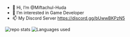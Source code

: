 - 👋 Hi, I’m @Miftachul-Huda
- 👀 I’m interested in Game Developer
- 📫 My Discord Server https://discord.gg/bUwwBKPzN5
  
![repo stats](https://github-readme-stats.vercel.app/api?username=Miftachul-Huda&show_icons=true&theme=dracula&locale=en&show=reviews,discussions_started,discussions_answered,prs_merged,prs_merged_percentage)
![Languages used](https://github-readme-stats.vercel.app/api/top-langs/?username=Miftachul-Huda&show_icons=true&theme=dracula&locale=en)

<!---
Miftachul-Huda/Miftachul-Huda is a ✨ special ✨ repository because its `README.md` (this file) appears on your GitHub profile.
You can click the Preview link to take a look at your changes.
--->
